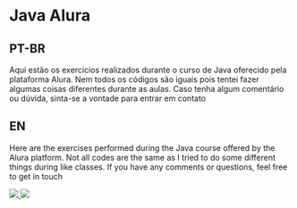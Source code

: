 # Java Alura
## PT-BR
Aqui estão os exercícios realizados durante o curso de Java oferecido pela plataforma Alura. Nem todos os códigos são iguais pois tentei fazer algumas coisas diferentes durante
as aulas. Caso tenha algum comentário ou dúvida, sinta-se a vontade para entrar em contato

## EN
Here are the exercises performed during the Java course offered by the Alura platform. Not all codes are the same as I tried to do some different things during
like classes. If you have any comments or questions, feel free to get in touch

<a href="mailto:lucas.emanuel.carvalho@outlook.com">
  <img src="https://img.shields.io/badge/Microsoft_Outlook-0078D4?style=for-the-badge&logo=microsoft-outlook&logoColor=white" />
</a>
<a href="https://www.linkedin.com/in/lucas-emanuel-oliveira-de-carvalho/" />
  <img src="https://img.shields.io/badge/LinkedIn-0077B5?style=for-the-badge&logo=linkedin&logoColor=white"/>
</a>
